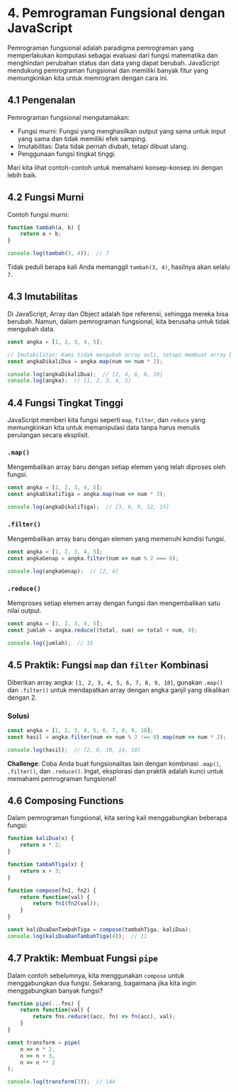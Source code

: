 # 4. Pemrograman Fungsional dengan JavaScript

Pemrograman fungsional adalah paradigma pemrograman yang memperlakukan komputasi sebagai evaluasi dari fungsi matematika dan menghindari perubahan status dan data yang dapat berubah. JavaScript mendukung pemrograman fungsional dan memiliki banyak fitur yang memungkinkan kita untuk memrogram dengan cara ini.

## 4.1 Pengenalan

Pemrograman fungsional mengutamakan:

- Fungsi murni: Fungsi yang menghasilkan output yang sama untuk input yang sama dan tidak memiliki efek samping.
- Imutabilitas: Data tidak pernah diubah, tetapi dibuat ulang.
- Penggunaan fungsi tingkat tinggi.

Mari kita lihat contoh-contoh untuk memahami konsep-konsep ini dengan lebih baik.

## 4.2 Fungsi Murni

Contoh fungsi murni:

```javascript
function tambah(a, b) {
    return a + b;
}

console.log(tambah(3, 4));  // 7
```

Tidak peduli berapa kali Anda memanggil `tambah(3, 4)`, hasilnya akan selalu `7`.

## 4.3 Imutabilitas

Di JavaScript, Array dan Object adalah tipe referensi, sehingga mereka bisa berubah. Namun, dalam pemrograman fungsional, kita berusaha untuk tidak mengubah data.

```javascript
const angka = [1, 2, 3, 4, 5];

// Imutabilitas: Kami tidak mengubah array asli, tetapi membuat array baru
const angkaDikaliDua = angka.map(num => num * 2);

console.log(angkaDikaliDua);  // [2, 4, 6, 8, 10]
console.log(angka);  // [1, 2, 3, 4, 5]
```

## 4.4 Fungsi Tingkat Tinggi

JavaScript memberi kita fungsi seperti `map`, `filter`, dan `reduce` yang memungkinkan kita untuk memanipulasi data tanpa harus menulis perulangan secara eksplisit.

### `.map()`

Mengembalikan array baru dengan setiap elemen yang telah diproses oleh fungsi.

```javascript
const angka = [1, 2, 3, 4, 5];
const angkaDikaliTiga = angka.map(num => num * 3);

console.log(angkaDikaliTiga);  // [3, 6, 9, 12, 15]
```

### `.filter()`

Mengembalikan array baru dengan elemen yang memenuhi kondisi fungsi.

```javascript
const angka = [1, 2, 3, 4, 5];
const angkaGenap = angka.filter(num => num % 2 === 0);

console.log(angkaGenap);  // [2, 4]
```

### `.reduce()`

Memproses setiap elemen array dengan fungsi dan mengembalikan satu nilai output.

```javascript
const angka = [1, 2, 3, 4, 5];
const jumlah = angka.reduce((total, num) => total + num, 0);

console.log(jumlah);  // 15
```

## 4.5 Praktik: Fungsi `map` dan `filter` Kombinasi

Diberikan array angka: `[1, 2, 3, 4, 5, 6, 7, 8, 9, 10]`, gunakan `.map()` dan `.filter()` untuk mendapatkan array dengan angka ganjil yang dikalikan dengan 2.

### Solusi

```javascript
const angka = [1, 2, 3, 4, 5, 6, 7, 8, 9, 10];
const hasil = angka.filter(num => num % 2 !== 0).map(num => num * 2);

console.log(hasil);  // [2, 6, 10, 14, 18]
```

**Challenge**: Coba Anda buat fungsionalitas lain dengan kombinasi `.map()`, `.filter()`, dan `.reduce()`. Ingat, eksplorasi dan praktik adalah kunci untuk memahami pemrograman fungsional!


## 4.6 Composing Functions

Dalam pemrograman fungsional, kita sering kali menggabungkan beberapa fungsi:

```javascript
function kaliDua(x) {
    return x * 2;
}

function tambahTiga(x) {
    return x + 3;
}

function compose(fn1, fn2) {
    return function(val) {
        return fn1(fn2(val));
    }
}

const kaliDuaDanTambahTiga = compose(tambahTiga, kaliDua);
console.log(kaliDuaDanTambahTiga(4));  // 11
```

## 4.7 Praktik: Membuat Fungsi `pipe`

Dalam contoh sebelumnya, kita menggunakan `compose` untuk menggabungkan dua fungsi. Sekarang, bagaimana jika kita ingin menggabungkan banyak fungsi? 

```javascript
function pipe(...fns) {
    return function(val) {
        return fns.reduce((acc, fn) => fn(acc), val);
    }
}

const transform = pipe(
    n => n * 2,
    n => n + 3,
    n => n ** 2
);

console.log(transform(3));  // 144
```
